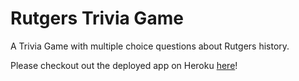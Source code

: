 # Rutgers Trivia Game
A Trivia Game with multiple choice questions about Rutgers history.

Please checkout out the deployed app on Heroku [here]()!

